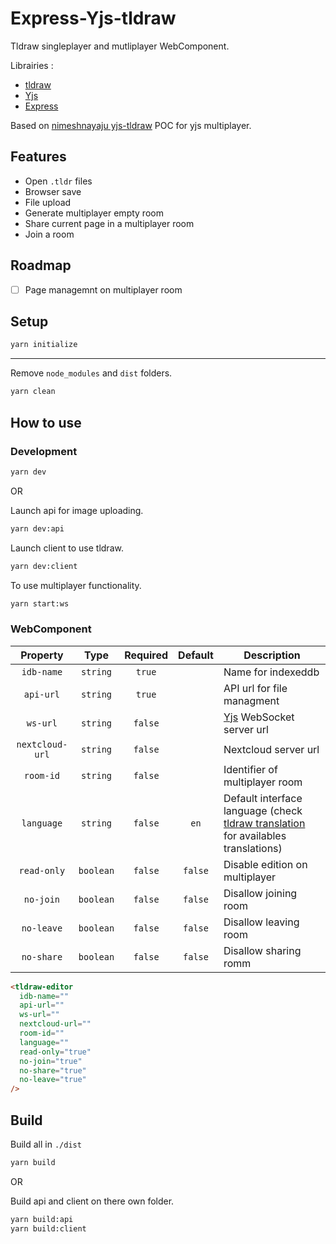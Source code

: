 # Express-Yjs-tldraw

Tldraw singleplayer and mutliplayer WebComponent.

Librairies :

- [tldraw](https://www.tldraw.com)
- [Yjs](https://github.com/yjs/yjs)
- [Express](https://github.com/expressjs/express)

Based on [nimeshnayaju yjs-tldraw](https://github.com/nimeshnayaju/yjs-tldraw) POC for yjs multiplayer.

## Features

- Open `.tldr` files
- Browser save
- File upload
- Generate multiplayer empty room
- Share current page in a multiplayer room
- Join a room

## Roadmap

- [ ] Page managemnt on multiplayer room

## Setup

```bash
yarn initialize
```

---

Remove `node_modules` and `dist` folders.

```bash
yarn clean
```

## How to use

### Development

```bash
yarn dev
```

OR

Launch api for image uploading.

```bash
yarn dev:api
```

Launch client to use tldraw.

```bash
yarn dev:client
```

To use multiplayer functionality.

```bash
yarn start:ws
```

### WebComponent

|    Property     |   Type    | Required | Default | Description                                                                                                                                                      |
| :-------------: | :-------: | :------: | :-----: | ---------------------------------------------------------------------------------------------------------------------------------------------------------------- |
|   `idb-name`    | `string`  |  `true`  |         | Name for indexeddb                                                                                                                                               |
|    `api-url`    | `string`  |  `true`  |         | API url for file managment                                                                                                                                       |
|    `ws-url`     | `string`  | `false`  |         | [Yjs](https://github.com/yjs/yjs) WebSocket server url                                                                                                           |
| `nextcloud-url` | `string`  | `false`  |         | Nextcloud server url                                                                                                                                             |
|    `room-id`    | `string`  | `false`  |         | Identifier of multiplayer room                                                                                                                                   |
|   `language`    | `string`  | `false`  |  `en`   | Default interface language (check [tldraw translation](https://github.com/tldraw/tldraw/tree/main/packages/tldraw/src/translations) for availables translations) |
|   `read-only`   | `boolean` | `false`  | `false` | Disable edition on multiplayer                                                                                                                                   |
|    `no-join`    | `boolean` | `false`  | `false` | Disallow joining room                                                                                                                                            |
|   `no-leave`    | `boolean` | `false`  | `false` | Disallow leaving room                                                                                                                                            |
|   `no-share`    | `boolean` | `false`  | `false` | Disallow sharing romm                                                                                                                                            |

```html
<tldraw-editor
  idb-name=""
  api-url=""
  ws-url=""
  nextcloud-url=""
  room-id=""
  language=""
  read-only="true"
  no-join="true"
  no-share="true"
  no-leave="true"
/>
```

## Build

Build all in `./dist`

```bash
yarn build
```

OR

Build api and client on there own folder.

```bash
yarn build:api
yarn build:client
```
